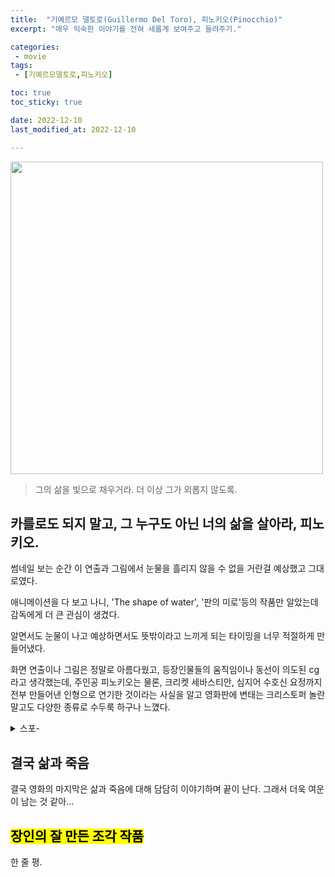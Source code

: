 ```yaml
---
title:  "기예르모 델토로(Guillermo Del Toro), 피노키오(Pinocchio)"
excerpt: "매우 익숙한 이야기를 전혀 새롭게 보여주고 들려주기."

categories:
 - movie
tags:
 - [기예르모델토로,피노키오]

toc: true
toc_sticky: true

date: 2022-12-10
last_modified_at: 2022-12-10

---
```


<image src="https://user-images.githubusercontent.com/18319629/206830480-3c5e84bd-b45b-4901-a1cb-5a0445700a63.jpg" alt="" title="기예르모 델 토로, 피노키오" width="500">  

> 그의 삶을 빛으로 채우거라. 더 이상 그가 외롭지 않도록.

## 카를로도 되지 말고, 그 누구도 아닌 너의 삶을 살아라, 피노키오.

썸네일 보는 순간 이 연출과 그림에서 눈물을 흘리지 않을 수 없을 거란걸 예상했고 그대로였다.  

애니메이션을 다 보고 나니, 'The shape of water', '판의 미로'등의 작품만 알았는데 감독에게 더 큰 관심이 생겼다.  

알면서도 눈물이 나고 예상하면서도 뜻밖이라고 느끼게 되는 타이밍을 너무 적절하게 만들어냈다.  

화면 연출이나 그림은 정말로 아름다웠고, 등장인물들의 움직임이나 동선이 의도된 cg라고 생각했는데, 주인공 피노키오는 물론, 크리켓 세바스티안, 심지어 수호신 요정까지 전부 만들어낸 인형으로 연기한 것이라는 사실을 알고 영화판에 변태는 크리스토퍼 놀란 말고도 다양한 종류로 수두룩 하구나 느꼈다.  

<details>
<summary>스포-</summary>
후반에 원래대로라면 '쨔란~ 살아났지요!' 하면서 끝나야 하는데 그 후의 이야기들을 보면서 너무 깊이 들어가는 것 아닌가 슬퍼지긴 했지만 결국엔 그것이 감독이 보여주고자 하는 느낌이라는 걸 알았다.  
그것마저도 아름다웠고 그 부분의 연출이 가장 기억에 남았다. 특히 한 명 한 명 먼저 떠나는 동반자들, 마지막에 지팡이를 짚게 된 원숭이와 함께 꽃을 들고 가족묘지로 향하는데 도착했을때는 원숭이가 사라지고 원숭이의 묘비에 꽃을 놓는 장면.
</details>

## 결국 삶과 죽음

결국 영화의 마지막은 삶과 죽음에 대해 담담히 이야기하며 끝이 난다. 그래서 더욱 여운이 남는 것 같아...

## <mark>장인의 잘 만든 조각 작품</mark>

한 줄 평.
